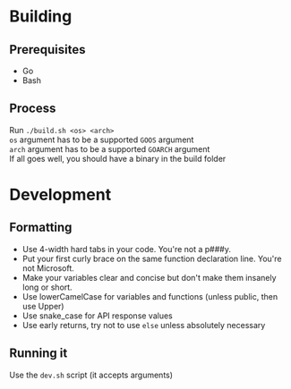 # Building

## Prerequisites

- Go
- Bash

## Process

Run `./build.sh <os> <arch>`  
`os` argument has to be a supported `GOOS` argument  
`arch` argument has to be a supported `GOARCH` argument  
If all goes well, you should have a binary in the build folder

# Development

## Formatting

- Use 4-width hard tabs in your code. You're not a p###y.
- Put your first curly brace on the same function declaration line. You're not Microsoft.
- Make your variables clear and concise but don't make them insanely long or short.
- Use lowerCamelCase for variables and functions (unless public, then use Upper)
- Use snake_case for API response values
- Use early returns, try not to use `else` unless absolutely necessary

## Running it

Use the `dev.sh` script (it accepts arguments)
